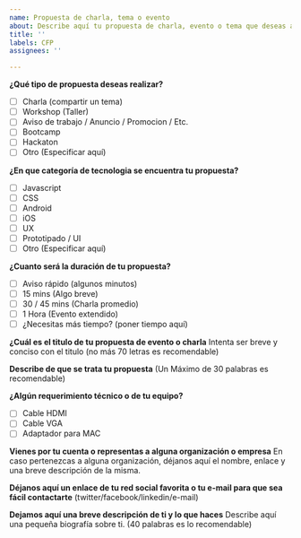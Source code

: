 ```yaml
---
name: Propuesta de charla, tema o evento
about: Describe aquí tu propuesta de charla, evento o tema que deseas aprender
title: ''
labels: CFP
assignees: ''

---
```


**¿Qué tipo de propuesta deseas realizar?**

- [ ] Charla (compartir un tema)
- [ ] Workshop (Taller)
- [ ] Aviso de trabajo / Anuncio / Promocion / Etc.
- [ ] Bootcamp
- [ ] Hackaton
- [ ] Otro (Especificar aquí)

**¿En que categoría de tecnologia se encuentra tu propuesta?**

- [ ] Javascript 
- [ ] CSS 
- [ ] Android 
- [ ] iOS 
- [ ] UX
- [ ] Prototipado / UI
- [ ] Otro (Especificar aquí)

**¿Cuanto será la duración de tu propuesta?**

- [ ] Aviso rápido (algunos minutos)
- [ ] 15 mins (Algo breve)
- [ ] 30 / 45 mins  (Charla promedio)
- [ ] 1 Hora (Evento extendido)
- [ ] ¿Necesitas más tiempo? (poner tiempo aquí)

**¿Cuál es el titulo de tu propuesta de evento o charla**
Intenta ser breve y conciso con el titulo (no más 70 letras es recomendable)

**Describe de que se trata tu propuesta**
(Un Máximo de 30 palabras es recomendable)

**¿Algún requerimiento técnico o de tu equipo?**

- [ ] Cable HDMI
- [ ] Cable VGA
- [ ] Adaptador para MAC

**Vienes por tu cuenta o representas a alguna organización o empresa**
En caso pertenezcas a alguna organización, déjanos aquí el nombre, enlace y una breve descripción de la misma.

**Déjanos aquí  un enlace de tu red social favorita o tu e-mail para que sea fácil contactarte**
(twitter/facebook/linkedin/e-mail)

**Dejamos aquí una breve descripción de ti y lo que haces**
Describe aquí una pequeña biografía sobre ti. (40 palabras es lo recomendable)
